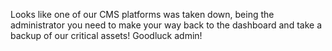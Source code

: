 Looks like one of our CMS platforms was taken down, being the administrator you need to make your way back to the dashboard and take a backup of our critical assets! Goodluck admin!
